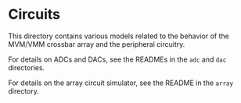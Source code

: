 # Circuits

This directory contains various models related to the behavior of the MVM/VMM crossbar array and the peripheral circuitry.

For details on ADCs and DACs, see the READMEs in the ``adc`` and ``dac`` directories.

For details on the array circuit simulator, see the README in the ``array`` directory.